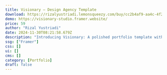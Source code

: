 ```yaml
---
title: Visionary — Design Agency Template
download: https://rizalyustriadi.lemonsqueezy.com/buy/cc2b4af9-aa4c-4f2c-bc45-7425877bfc0f
demo: https://visionary-studio.framer.website/
price: 59
author: "Rizal Yustriadi"
date: 2024-11-30T08:21:58.679Z
description: "Introducing Visionary: A polished portfolio template with bold typography and refined dark tones, meticulously designed for agencies and individuals alike."
ssg: ["Framer"]
css: []
ui: []
cms: []
category: [Portfolio]
draft: false
---
```

